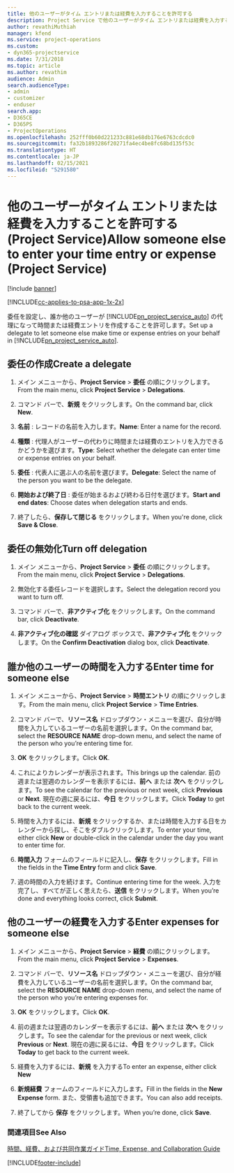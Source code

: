 ```yaml
---
title: 他のユーザーがタイム エントリまたは経費を入力することを許可する
description: Project Service で他のユーザーがタイム エントリまたは経費を入力することを許可する方法
author: revathiMuthiah
manager: kfend
ms.service: project-operations
ms.custom:
- dyn365-projectservice
ms.date: 7/31/2018
ms.topic: article
ms.author: revathim
audience: Admin
search.audienceType:
- admin
- customizer
- enduser
search.app:
- D365CE
- D365PS
- ProjectOperations
ms.openlocfilehash: 252fff0b60d221233c881e68db176e6763cdcdc0
ms.sourcegitcommit: fa32b1893286f20271fa4ec4be8fc68bd135f53c
ms.translationtype: HT
ms.contentlocale: ja-JP
ms.lasthandoff: 02/15/2021
ms.locfileid: "5291580"
---
```

# <a name="allow-someone-else-to-enter-your-time-entry-or-expense-project-service"></a><span data-ttu-id="c3e67-103">他のユーザーがタイム エントリまたは経費を入力することを許可する (Project Service)</span><span class="sxs-lookup"><span data-stu-id="c3e67-103">Allow someone else to enter your time entry or expense (Project Service)</span></span>

[!include [banner](../includes/psa-now-project-operations.md)]

[!INCLUDE[cc-applies-to-psa-app-1x-2x](../includes/cc-applies-to-psa-app-1x-2x.md)]

<span data-ttu-id="c3e67-104">委任を設定し、誰か他のユーザーが [!INCLUDE[pn_project_service_auto](../includes/pn-project-service-auto.md)] の代理になって時間または経費エントリを作成することを許可します。</span><span class="sxs-lookup"><span data-stu-id="c3e67-104">Set up a delegate to let someone else make time or expense entries on your behalf in [!INCLUDE[pn_project_service_auto](../includes/pn-project-service-auto.md)].</span></span>  
  
## <a name="create-a-delegate"></a><span data-ttu-id="c3e67-105">委任の作成</span><span class="sxs-lookup"><span data-stu-id="c3e67-105">Create a delegate</span></span>  
  
1.  <span data-ttu-id="c3e67-106">メイン メニューから、**Project Service** > **委任** の順にクリックします。</span><span class="sxs-lookup"><span data-stu-id="c3e67-106">From the main menu, click **Project Service** > **Delegations**.</span></span>  
  
2.  <span data-ttu-id="c3e67-107">コマンド バーで、**新規** をクリックします。</span><span class="sxs-lookup"><span data-stu-id="c3e67-107">On the command bar, click **New**.</span></span>  
  
3. <span data-ttu-id="c3e67-108">**名前** : レコードの名前を入力します。</span><span class="sxs-lookup"><span data-stu-id="c3e67-108">**Name**: Enter a name for the record.</span></span>  
  
4. <span data-ttu-id="c3e67-109">**種類** : 代理人がユーザーの代わりに時間または経費のエントリを入力できるかどうかを選びます。</span><span class="sxs-lookup"><span data-stu-id="c3e67-109">**Type**: Select whether the delegate can enter time or expense entries on your behalf.</span></span>  
  
5. <span data-ttu-id="c3e67-110">**委任** : 代表人に選ぶ人の名前を選びます。</span><span class="sxs-lookup"><span data-stu-id="c3e67-110">**Delegate**: Select the name of the person you want to be the delegate.</span></span>  
  
6. <span data-ttu-id="c3e67-111">**開始および終了日** : 委任が始まるおよび終わる日付を選びます。</span><span class="sxs-lookup"><span data-stu-id="c3e67-111">**Start and end dates**: Choose dates when delegation starts and ends.</span></span>  
  
7.  <span data-ttu-id="c3e67-112">終了したら、**保存して閉じる** をクリックします。</span><span class="sxs-lookup"><span data-stu-id="c3e67-112">When you're done, click **Save & Close**.</span></span>  
  
## <a name="turn-off-delegation"></a><span data-ttu-id="c3e67-113">委任の無効化</span><span class="sxs-lookup"><span data-stu-id="c3e67-113">Turn off delegation</span></span>  
  
1.  <span data-ttu-id="c3e67-114">メイン メニューから、**Project Service** > **委任** の順にクリックします。</span><span class="sxs-lookup"><span data-stu-id="c3e67-114">From the main menu, click **Project Service** > **Delegations**.</span></span>  
  
2.  <span data-ttu-id="c3e67-115">無効化する委任レコードを選択します。</span><span class="sxs-lookup"><span data-stu-id="c3e67-115">Select the delegation record you want to turn off.</span></span>  
  
3.  <span data-ttu-id="c3e67-116">コマンド バーで、**非アクティブ化** をクリックします。</span><span class="sxs-lookup"><span data-stu-id="c3e67-116">On the command bar, click **Deactivate**.</span></span>  
  
4.  <span data-ttu-id="c3e67-117">**非アクティブ化の確認** ダイアログ ボックスで、**非アクティブ化** をクリックします。</span><span class="sxs-lookup"><span data-stu-id="c3e67-117">On the **Confirm Deactivation** dialog box, click **Deactivate**.</span></span>  
  
## <a name="enter-time-for-someone-else"></a><span data-ttu-id="c3e67-118">誰か他のユーザーの時間を入力する</span><span class="sxs-lookup"><span data-stu-id="c3e67-118">Enter time for someone else</span></span>  
  
1.  <span data-ttu-id="c3e67-119">メイン メニューから、**Project Service** > **時間エントリ** の順にクリックします。</span><span class="sxs-lookup"><span data-stu-id="c3e67-119">From the main menu, click **Project Service** > **Time Entries**.</span></span>  
  
2.  <span data-ttu-id="c3e67-120">コマンド バーで、**リソース名** ドロップダウン・メニューを選び、自分が時間を入力しているユーザーの名前を選択します。</span><span class="sxs-lookup"><span data-stu-id="c3e67-120">On the command bar, select the **RESOURCE NAME** drop-down menu, and select the name of the person who you’re entering time for.</span></span>  
  
3.  <span data-ttu-id="c3e67-121">**OK** をクリックします。</span><span class="sxs-lookup"><span data-stu-id="c3e67-121">Click **OK**.</span></span>  
  
4.  <span data-ttu-id="c3e67-122">これによりカレンダーが表示されます。</span><span class="sxs-lookup"><span data-stu-id="c3e67-122">This brings up the calendar.</span></span> <span data-ttu-id="c3e67-123">前の週または翌週のカレンダーを表示するには、**前へ** または **次へ** をクリックします。</span><span class="sxs-lookup"><span data-stu-id="c3e67-123">To see the calendar for the previous or next week, click **Previous** or **Next**.</span></span> <span data-ttu-id="c3e67-124">現在の週に戻るには、**今日** をクリックします。</span><span class="sxs-lookup"><span data-stu-id="c3e67-124">Click **Today** to get back to the current week.</span></span>  
  
5.  <span data-ttu-id="c3e67-125">時間を入力するには、**新規** をクリックするか、または時間を入力する日をカレンダーから探し、そこをダブルクリックします。</span><span class="sxs-lookup"><span data-stu-id="c3e67-125">To enter your time, either click **New** or double-click in the calendar under the day you want to enter time for.</span></span>  
  
6.  <span data-ttu-id="c3e67-126">**時間入力** フォームのフィールドに記入し、**保存** をクリックします。</span><span class="sxs-lookup"><span data-stu-id="c3e67-126">Fill in the fields in the **Time Entry** form and click **Save**.</span></span>  
  
7.  <span data-ttu-id="c3e67-127">週の時間の入力を続けます。</span><span class="sxs-lookup"><span data-stu-id="c3e67-127">Continue entering time for the week.</span></span> <span data-ttu-id="c3e67-128">入力を完了し、すべてが正しく思えたら、**送信** をクリックします。</span><span class="sxs-lookup"><span data-stu-id="c3e67-128">When you’re done and everything looks correct, click **Submit**.</span></span>  
  
## <a name="enter-expenses-for-someone-else"></a><span data-ttu-id="c3e67-129">他のユーザーの経費を入力する</span><span class="sxs-lookup"><span data-stu-id="c3e67-129">Enter expenses for someone else</span></span>  
  
1.  <span data-ttu-id="c3e67-130">メイン メニューから、**Project Service** > **経費** の順にクリックします。</span><span class="sxs-lookup"><span data-stu-id="c3e67-130">From the main menu, click **Project Service** > **Expenses**.</span></span>  
  
2.  <span data-ttu-id="c3e67-131">コマンド バーで、**リソース名** ドロップダウン・メニューを選び、自分が経費を入力しているユーザーの名前を選択します。</span><span class="sxs-lookup"><span data-stu-id="c3e67-131">On the command bar, select the **RESOURCE NAME** drop-down menu, and select the name of the person who you’re entering expenses for.</span></span>  
  
3.  <span data-ttu-id="c3e67-132">**OK** をクリックします。</span><span class="sxs-lookup"><span data-stu-id="c3e67-132">Click **OK**.</span></span>  
  
4.  <span data-ttu-id="c3e67-133">前の週または翌週のカレンダーを表示するには、**前へ** または **次へ** をクリックします。</span><span class="sxs-lookup"><span data-stu-id="c3e67-133">To see the calendar for the previous or next week, click **Previous** or **Next**.</span></span> <span data-ttu-id="c3e67-134">現在の週に戻るには、**今日** をクリックします。</span><span class="sxs-lookup"><span data-stu-id="c3e67-134">Click **Today** to get back to the current week.</span></span>  
  
5.  <span data-ttu-id="c3e67-135">経費を入力するには、**新規** を入力する</span><span class="sxs-lookup"><span data-stu-id="c3e67-135">To enter an expense, either click **New**</span></span>  
  
6.  <span data-ttu-id="c3e67-136">**新規経費** フォームのフィールドに入力します。</span><span class="sxs-lookup"><span data-stu-id="c3e67-136">Fill in the fields in the **New Expense** form.</span></span> <span data-ttu-id="c3e67-137">また、受領書も追加できます。</span><span class="sxs-lookup"><span data-stu-id="c3e67-137">You can also add receipts.</span></span>  
  
7.  <span data-ttu-id="c3e67-138">終了してから **保存** をクリックします。</span><span class="sxs-lookup"><span data-stu-id="c3e67-138">When you’re done, click **Save**.</span></span>  
  
### <a name="see-also"></a><span data-ttu-id="c3e67-139">関連項目</span><span class="sxs-lookup"><span data-stu-id="c3e67-139">See Also</span></span>  
 [<span data-ttu-id="c3e67-140">時間、経費、および共同作業ガイド</span><span class="sxs-lookup"><span data-stu-id="c3e67-140">Time, Expense, and Collaboration Guide</span></span>](../psa/time-expense-collaboration-guide.md)


[!INCLUDE[footer-include](../includes/footer-banner.md)]